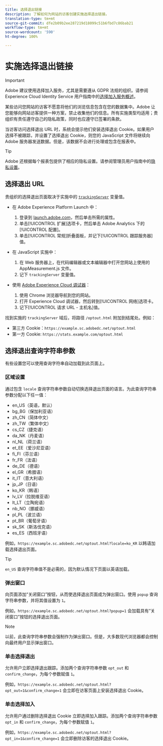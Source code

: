 ```yaml
---
title: 选择退出链接
description: 了解如何为网站的访客创建实施选择退出链接。
translation-type: tm+mt
source-git-commit: dfe2b09b2ee287219d18099c51b6fbd7c86bab21
workflow-type: tm+mt
source-wordcount: '590'
ht-degree: 100%

---
```



# 实施选择退出链接

>[!IMPORTANT]
>
>Adobe 建议使用选择加入服务，尤其是需要遵从 GDPR 法规的组织。请参阅 Experience Cloud Identity Service 用户指南中的[选择加入服务概述](https://docs.adobe.com/content/help/zh-Hans/id-service/using/implementation/opt-in-service/optin-overview.html)。

某些访问您网站的访客不愿意将他们的浏览信息包含在您的数据集中。Adobe 让您能够向网站访客提供一种方案，禁止收集他们的信息。所有实施类型均适用；贵组织有责任遵守自己的隐私政策，同时也应遵守已签署的条款。

当访客访问选择退出 URL 时，系统会提示他们安装选择退出 Cookie。如果用户选择不被跟踪，并设置了选择退出 Cookie，则您的 JavaScript 文件将继续向 Adobe 服务器发送数据。但是，该数据不会进行处理或包含在报表中。

>[!TIP]
>
>Adobe 还根据每个报表包提供了相应的隐私设置。请参阅管理员用户指南中的[隐私设置](../../admin/admin/privacy-settings.md)。

## 选择退出 URL

贵组织的选择退出页面取决于实施中的 [`trackingServer`](../vars/config-vars/trackingserver.md) 变量值。

* 在 Adobe Experience Platform Launch 中：
   1. 登录到 [launch.adobe.com](https://launch.adobe.com)，然后单击所需的属性。
   2. 单击[!UICONTROL 扩展]选项卡，然后单击 Adobe Analytics 下的[!UICONTROL 配置]。
   3. 单击[!UICONTROL 常规]折叠面板，并记下[!UICONTROL 跟踪服务器]值。

* 在 JavaScript 实施中：
   1. 在 Web 服务器上，在代码编辑器或文本编辑器中打开您网站上使用的 AppMeasurement.js 文件。
   2. 记下 `trackingServer` 变量值。

* 使用 [Adobe Experience Cloud 调试器](https://docs.adobe.com/content/help/zh-Hans/debugger/using/experience-cloud-debugger.html)：
   1. 使用 Chrome 浏览器导航到您的网站。
   2. 打开 Experience Cloud 调试器，然后转到[!UICONTROL 网络]选项卡。
   3. 记下[!UICONTROL 请求 URL - 主机名]值。

找到实施的 `trackingServer` 域后，将路径 `/optout.html` 附加到结尾处。例如：

* 第三方 Cookie：`https://example.sc.adobedc.net/optout.html`
* 第一方 Cookie: `https://stats.example.com/optout.html`

## 选择退出查询字符串参数

有些设置您可以使用查询字符串自动加载到此页面上。

### 区域设置

通过包含 `locale` 查询字符串参数自动切换选择退出页面的语言。为此查询字符串参数分配以下任一值：

* en_US（英语，默认）
* bg_BG（保加利亚语）
* zh_CN（简体中文）
* zh_TW（繁体中文）
* cs_CZ（捷克语）
* da_NK（丹麦语）
* nl_NL（荷兰语）
* et_EE（爱沙尼亚语）
* fi_FI（芬兰语）
* fr_FR（法语）
* de_DE（德语）
* el_GR（希腊语）
* it_IT（意大利语）
* jp_JP（日语）
* ko_KR（韩语）
* lv_LV（拉脱维亚语）
* lt_LT（立陶宛语）
* nb_NO（挪威语）
* pl_PL（波兰语）
* pt_BR（葡萄牙语）
* sk_SK（斯洛伐克语）
* es_ES（西班牙语）

例如，`https://example.sc.adobedc.net/optout.html?locale=ko_KR` 以韩语加载选择退出页面。

>[!TIP]
>
>`en_US` 查询字符串值不是必需的，因为默认情况下页面以英语加载。

### 弹出窗口

向页面添加“关闭窗口”按钮，从而使选择退出页面成为弹出窗口。使用 `popup` 查询字符串参数，并将其值设置为 `1`。

例如，`https://example.sc.adobedc.net/optout.html?popup=1` 会加载具有“关闭窗口”按钮的选择退出页面。

>[!NOTE]
>
>以前，此查询字符串参数会强制作为弹出窗口。但是，大多数现代浏览器都会控制向最终用户显示弹出窗口。

### 单击选择退出

允许用户立即选择退出跟踪。添加两个查询字符串参数 `opt_out` 和 `confirm_change`，为每个参数赋值 `1`。

例如，`https://example.sc.adobedc.net/optout.html?opt_out=1&confirm_change=1` 会立即在访客页面上安装选择退出 Cookie。

### 单击选择加入

允许用户通过删除选择退出 Cookie 立即选择加入跟踪。添加两个查询字符串参数 `opt_in` 和 `confirm_change`，为每个参数赋值 `1`。

例如，`https://example.sc.adobedc.net/optout.html?opt_in=1&confirm_change=1` 会立即删除访客的选择退出 Cookie。
